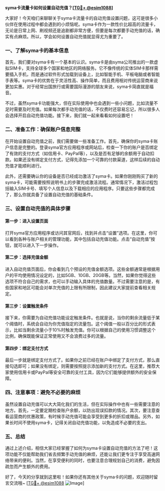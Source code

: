 **syma卡流量卡如何设置自动充值？[[TG💪+ @esim1088](https://t.me/s/esim1088)]**

大家好！今天咱们来聊聊关于syma卡流量卡的自动充值设置问题，这可是很多小伙伴在使用过程中都会遇到的小烦恼呢。syma卡作为一款性价比超高的流量卡，无论是日常上网、刷视频还是追剧都非常方便，但要是每次都要手动充值的话，确实有点麻烦。所以，学会如何设置自动充值就显得尤为重要了。

### 一、了解syma卡的基本信息

首先，我们要对syma卡有一个基本的认识。syma卡是由syma公司推出的一款虚拟SIM卡，支持全球多个国家和地区的网络服务。它不像传统的实体SIM卡那样需要插入手机，而是通过软件形式加载到设备上，比如智能手机、平板电脑或者智能手表等。syma卡的优势在于灵活性高、操作简单，而且费用相对传统运营商来说更加实惠。对于经常出国旅行或需要国际漫游的朋友来说，syma卡简直就是福音。

不过，虽然syma卡功能强大，但在实际使用中也会遇到一些小问题，比如流量不足时需要及时充值。如果每次都手动充值的话，不仅费时还容易忘记，所以很多人会选择开启自动充值功能。接下来，我们就一起来看看如何设置吧！

### 二、准备工作：确保账户信息完整

在开始设置自动充值之前，我们需要做一些准备工作。首先，确保你的syma卡账户信息是完整的。登录syma官方应用程序或网站后，检查一下你的账户是否绑定了有效的支付方式（如信用卡、PayPal等），以及是否有足够的余额用于自动扣款。如果还没有绑定支付方式，记得先添加一个可靠的付款渠道，这样后续的自动充值才能顺利进行。

此外，还需要确认你的设备是否已经成功激活了syma卡。如果你刚刚购买了新的syma卡，可能需要按照说明书上的步骤完成激活流程。通常情况下，激活过程包括输入SIM卡号、填写个人信息以及下载相应的应用程序。只要这些步骤都完成了，那么你就具备了设置自动充值的基础条件。

### 三、设置自动充值的具体步骤

#### 第一步：进入设置页面

打开syma官方应用程序或访问其官网后，找到并点击“设置”选项。在这里，你可以看到各种与账户相关的管理功能，其中包括自动充值功能。点击“自动充值”按钮，就可以进入下一步操作。

#### 第二步：选择充值金额

进入自动充值页面后，你会看到几个预设的充值金额选项。这些金额通常是根据用户的平均使用情况设定的，比如5GB、10GB、20GB等。当然，如果你觉得这些选项不符合自己的需求，也可以手动输入具体的充值数量。不过需要注意的是，有些国家和地区可能会对单次充值的上限有所限制，因此建议大家提前查看相关规定。

#### 第三步：设置触发条件

接下来，你需要为自动充值功能设定触发条件。也就是说，当你的剩余流量低于某个阈值时，系统会自动为你充值指定的流量包。这个阈值一般以百分比的形式表示，比如当剩余流量小于10%时触发充值。你可以根据自己的使用习惯调整这个比例，确保既能保证正常使用又不会浪费过多的流量。

#### 第四步：绑定支付方式

最后一步就是绑定支付方式了。如果你之前已经在账户中绑定了支付方式，那么直接勾选即可；如果没有绑定，则需要按照提示添加新的支付方式。在这里，推荐大家使用信用卡或PayPal等安全可靠的支付工具，因为它们能够提供额外的安全保障。

### 四、注意事项：避免不必要的麻烦

虽然设置自动充值可以大大简化我们的生活，但在实际操作中也有一些需要注意的地方。首先，一定要定期检查账户余额，以防出现误扣款的情况。其次，要注意查看运营商的优惠政策，有时候手动充值可能会享受到更多的折扣或赠品。另外，如果长时间不使用syma卡，记得关闭自动充值功能，以免造成不必要的支出。

### 五、总结

通过上述介绍，相信大家已经掌握了如何为syma卡设置自动充值的方法了吧！这项功能不仅能帮助我们省去频繁手动充值的麻烦，还能让我们更专注于享受高速网络带来的便利。当然，在享受便利的同时，也要注意合理规划自己的消费，避免因疏忽而产生额外的费用。

好了，今天的分享就到这里啦！如果你还有其他关于syma卡的问题，欢迎随时留言交流哦~ [[TG💪+ @esim1088](https://t.me/s/esim1088) ![Image](https://i.postimg.cc/4NQfJmqS/Snipaste-2025-05-13-00-14-12.png)]